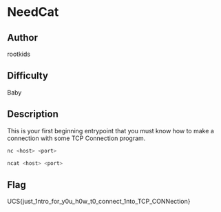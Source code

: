 # NeedCat

## Author

rootkids

## Difficulty

Baby

## Description

This is your first beginning entrypoint that you must know how to make a connection with some TCP Connection program.

```sh
nc <host> <port>
```

```sh
ncat <host> <port>
```

## Flag

UCS{just_1ntro_for_y0u_h0w_t0_connect_1nto_TCP_CONNection}
